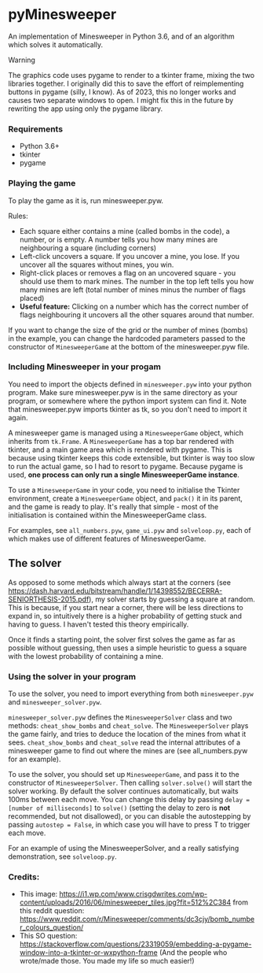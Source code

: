 # pyMinesweeper
An implementation of Minesweeper in Python 3.6, and of an algorithm which solves it automatically.

> [!WARNING]  
> The graphics code uses pygame to render to a tkinter frame, mixing the two libraries together. I originally did this to save the effort of reimplementing buttons in pygame (silly, I know). As of 2023, this no longer works and causes two separate windows to open. I might fix this in the future by rewriting the app using only the pygame library.

### Requirements
- Python 3.6+
- tkinter
- pygame

### Playing the game
To play the game as it is, run minesweeper.pyw.

Rules:
 - Each square either contains a mine (called bombs in the code), a number, or is empty. A number tells you how many mines are neighbouring a square (including corners)
 - Left-click uncovers a square. If you uncover a mine, you lose. If you uncover all the squares without mines, you win.
 - Right-click places or removes a flag on an uncovered square - you should use them to mark mines. The number in the top left tells you how many mines are left (total number of mines minus the number of flags placed)
 - **Useful feature:** Clicking on a number which has the correct number of flags neighbouring it uncovers all the other squares around that number.

If you want to change the size of the grid or the number of mines (bombs) in the example, you can change the hardcoded parameters passed to the constructor of `MinesweeperGame` at the bottom of the minesweeper.pyw file.

### Including Minesweeper in your progam
You need to import the objects defined in `minesweeper.pyw` into your python program. Make sure minesweeper.pyw is in the same directory as your program, or somewhere where the python import system can find it. Note that minesweeper.pyw imports tkinter as tk, so you don't need to import it again.

A minesweeper game is managed using a `MinesweeperGame` object, which inherits from `tk.Frame`. A `MinesweeperGame` has a top bar rendered with tkinter, and a main game area which is rendered with pygame. This is because using tkinter keeps this code extensible, but tkinter is way too slow to run the actual game, so I had to resort to pygame. Because pygame is used, **one process can only run a single MinesweeperGame instance**.

To use a `MinesweeperGame` in your code, you need to initialise the Tkinter environment, create a `MinesweeperGame` object, and `pack()` it in its parent, and the game is ready to play. It's really that simple - most of the initialisation is contained within the MinesweeperGame class.

For examples, see `all_numbers.pyw`, `game_ui.pyw` and `solveloop.py`, each of which makes use of different features of MinesweeperGame.

## The solver
As opposed to some methods which always start at the corners (see https://dash.harvard.edu/bitstream/handle/1/14398552/BECERRA-SENIORTHESIS-2015.pdf), my solver starts by guessing a square at random. This is because, if you start near a corner, there will be less directions to expand in, so intuitively there is a higher probability of getting stuck and having to guess. I haven't tested this theory empirically.

Once it finds a starting point, the solver first solves the game as far as possible without guessing, then uses a simple heuristic to guess a square with the lowest probability of containing a mine.

### Using the solver in your program
To use the solver, you need to import everything from both `minesweeper.pyw` and `minesweeper_solver.pyw`.

`minesweeper_solver.pyw` defines the `MinesweeperSolver` class and two methods: `cheat_show_bombs` and `cheat_solve`. The `MinesweeperSolver` plays the game fairly, and tries to deduce the location of the mines from what it sees. `cheat_show_bombs` and `cheat_solve` read the internal attributes of a minesweeper game to find out where the mines are (see all_numbers.pyw for an example).

To use the solver, you should set up `MinesweeperGame`, and pass it to the constructor of `MinesweeperSolver`. Then calling `solver.solve()` will start the solver working. By default the solver continues automatically, but waits 100ms between each move. You can change this delay by passing `delay = [number of milliseconds]` to `solve()` (setting the delay to zero is **not** recommended, but not disallowed), or you can disable the autostepping by passing `autostep = False`, in which case you will have to press T to trigger each move.

For an example of using the MinesweeperSolver, and a really satisfying demonstration, see `solveloop.py`.
 
### Credits:
 - This image: https://i1.wp.com/www.crisgdwrites.com/wp-content/uploads/2016/06/minesweeper_tiles.jpg?fit=512%2C384
   from this reddit question: https://www.reddit.com/r/Minesweeper/comments/dc3cjy/bomb_number_colours_question/
 - This SO question: https://stackoverflow.com/questions/23319059/embedding-a-pygame-window-into-a-tkinter-or-wxpython-frame
 (And the people who wrote/made those. You made my life so much easier!)
